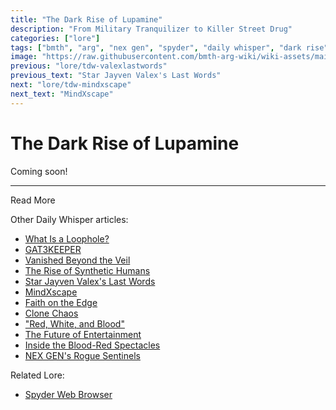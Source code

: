 ```yaml
---
title: "The Dark Rise of Lupamine"
description: "From Military Tranquilizer to Killer Street Drug"
categories: ["lore"]
tags: ["bmth", "arg", "nex gen", "spyder", "daily whisper", "dark rise", "lupamine"]
image: "https://raw.githubusercontent.com/bmth-arg-wiki/wiki-assets/main/lore/webbrowser/dailywhisper/viruses-300x300.png"
previous: "lore/tdw-valexlastwords"
previous_text: "Star Jayven Valex's Last Words"
next: "lore/tdw-mindxscape"
next_text: "MindXscape"
---
```

# The Dark Rise of Lupamine

Coming soon!

***

Read More

Other Daily Whisper articles:

- [What Is a Loophole?](tdw-loophole)
- [GAT3KEEPER](tdw-gatekeeper)
- [Vanished Beyond the Veil](tdw-vanished)
- [The Rise of Synthetic Humans](tdw-riseofsynth)
- [Star Jayven Valex's Last Words](tdw-valexlastwords)
- [MindXscape](tdw-mindxscape)
- [Faith on the Edge](tdw-faithedge)
- [Clone Chaos](tdw-clonechaos)
- ["Red, White, and Blood"](tdw-redwhiteblood)
- [The Future of Entertainment](tdw-futureentertainment)
- [Inside the Blood-Red Spectacles](tdw-bloodredspectacles)
- [NEX GEN's Rogue Sentinels](tdw-roguesentinels)

Related Lore:

- [Spyder Web Browser](webbrowser)